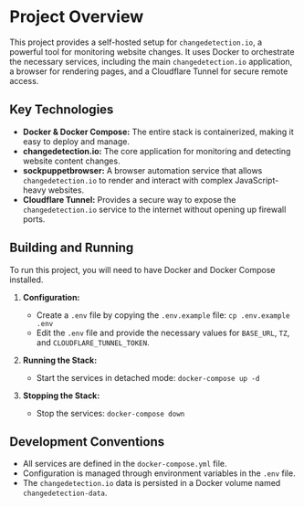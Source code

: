 # Project Overview

This project provides a self-hosted setup for `changedetection.io`, a powerful tool for monitoring website changes. It uses Docker to orchestrate the necessary services, including the main `changedetection.io` application, a browser for rendering pages, and a Cloudflare Tunnel for secure remote access.

## Key Technologies

*   **Docker & Docker Compose:** The entire stack is containerized, making it easy to deploy and manage.
*   **changedetection.io:** The core application for monitoring and detecting website content changes.
*   **sockpuppetbrowser:** A browser automation service that allows `changedetection.io` to render and interact with complex JavaScript-heavy websites.
*   **Cloudflare Tunnel:** Provides a secure way to expose the `changedetection.io` service to the internet without opening up firewall ports.

## Building and Running

To run this project, you will need to have Docker and Docker Compose installed.

1.  **Configuration:**
    *   Create a `.env` file by copying the `.env.example` file: `cp .env.example .env`
    *   Edit the `.env` file and provide the necessary values for `BASE_URL`, `TZ`, and `CLOUDFLARE_TUNNEL_TOKEN`.

2.  **Running the Stack:**
    *   Start the services in detached mode: `docker-compose up -d`

3.  **Stopping the Stack:**
    *   Stop the services: `docker-compose down`

## Development Conventions

*   All services are defined in the `docker-compose.yml` file.
*   Configuration is managed through environment variables in the `.env` file.
*   The `changedetection.io` data is persisted in a Docker volume named `changedetection-data`.
